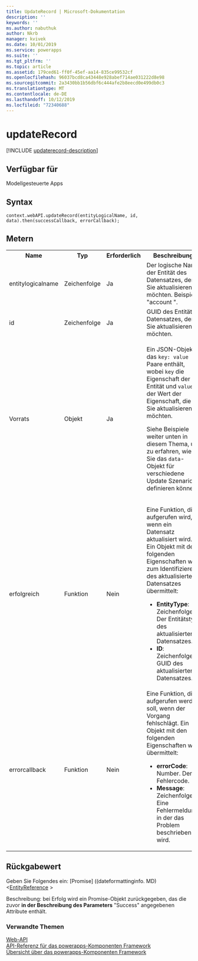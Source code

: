 ```yaml
---
title: UpdateRecord | Microsoft-Dokumentation
description: ''
keywords: ''
ms.author: nabuthuk
author: Nkrb
manager: kvivek
ms.date: 10/01/2019
ms.service: powerapps
ms.suite: ''
ms.tgt_pltfrm: ''
ms.topic: article
ms.assetid: 179ced61-ff0f-45ef-aa14-835ce99532cf
ms.openlocfilehash: 96037bcd8ca43448e928abef714ae031222d8e98
ms.sourcegitcommit: 2a3430bb1b56dbf6c444afe2b8eecd0e499db0c3
ms.translationtype: MT
ms.contentlocale: de-DE
ms.lasthandoff: 10/12/2019
ms.locfileid: "72340688"
---
```

# <a name="updaterecord"></a>updateRecord

[!INCLUDE [updaterecord-description](includes/updaterecord-description.md)]

## <a name="available-for"></a>Verfügbar für 

Modellgesteuerte Apps

## <a name="syntax"></a>Syntax

`context.webAPI.updateRecord(entityLogicalName, id, data).then(successCallback, errorCallback);`

## <a name="parameters"></a>Metern

<table style="width:100%">
<tr>
<th>Name</th>
<th>Typ</th>
<th>Erforderlich</th>
<th>Beschreibung</th>
</tr>
<tr>
<td>entitylogicalname</td>
<td>Zeichenfolge</td>
<td>Ja</td>
<td>Der logische Name der Entität des Datensatzes, den Sie aktualisieren möchten. Beispiel: &quot;account &quot;.</td>
</tr>
<tr>
<td>id</td>
<td>Zeichenfolge</td>
<td>Ja</td>
<td>GUID des Entitäts Datensatzes, den Sie aktualisieren möchten.</td>
</tr>
<tr>
<td>Vorrats</td>
<td>Objekt</td>
<td>Ja</td>
<td><p>Ein JSON-Objekt, das <code>key: value</code> Paare enthält, wobei <code>key</code> die Eigenschaft der Entität und <code>value</code> der Wert der Eigenschaft, die Sie aktualisieren möchten.</p>
<p>Siehe Beispiele weiter unten in diesem Thema, um zu erfahren, wie Sie das <code>data</code>-Objekt für verschiedene Update Szenarios definieren können.</td>
</tr>
<tr>
<td>erfolgreich</td>
<td>Funktion</td>
<td>Nein</td>
<td><p>Eine Funktion, die aufgerufen wird, wenn ein Datensatz aktualisiert wird. Ein Objekt mit den folgenden Eigenschaften wird zum Identifizieren des aktualisierten Datensatzes übermittelt:</p>
<ul>
<li><b>EntityType</b>: Zeichenfolge. Der Entitätstyp des aktualisierten Datensatzes.</li>
<li><b>ID</b>: Zeichenfolge. GUID des aktualisierten Datensatzes.</li>
</ul></td>
</tr>
<tr>
<td>errorcallback</td>
<td>Funktion</td>
<td>Nein</td>
<td>Eine Funktion, die aufgerufen werden soll, wenn der Vorgang fehlschlägt. Ein Objekt mit den folgenden Eigenschaften wird übermittelt:
<ul>
<li><b>errorCode</b>: Number. Der Fehlercode.</li>
<li><b>Message</b>: Zeichenfolge. Eine Fehlermeldung, in der das Problem beschrieben wird.</li>
</ul></td>
</tr>
</table>

## <a name="return-value"></a>Rückgabewert

Geben Sie Folgendes ein: [Promise] ((dateformattinginfo. MD) <[EntityReference](../entityreference.md) >

Beschreibung: bei Erfolg wird ein Promise-Objekt zurückgegeben, das die zuvor **in der Beschreibung des Parameters** "Success" angegebenen Attribute enthält.


### <a name="related-topics"></a>Verwandte Themen

[Web-API](../webapi.md)<br/>
[API-Referenz für das powerapps-Komponenten Framework](../../reference/index.md)<br/>
[Übersicht über das powerapps-Komponenten Framework](../../overview.md)